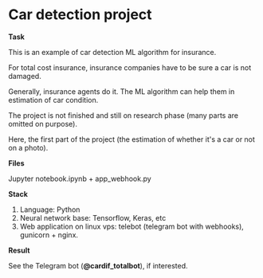 # Car detection project

**Task**

This is an example of car detection ML algorithm for insurance. 

For total cost insurance, insurance companies have to be sure a car is not damaged.

Generally, insurance agents do it. The ML algorithm can help them in estimation of car condition.

The project is not finished and still on research phase (many parts are omitted on purpose).

Here, the first part of the project (the estimation of whether it's a car or not on a photo).

**Files**

Jupyter notebook.ipynb + app_webhook.py

**Stack**

1. Language: Python
2. Neural network base: Tensorflow, Keras, etc
3. Web application on linux vps: telebot (telegram bot with webhooks), gunicorn + nginx.

**Result**

See the Telegram bot (**@cardif_totalbot**), if interested.
